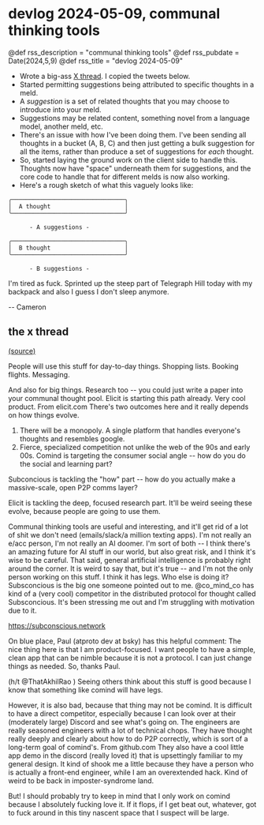 # devlog 2024-05-09, communal thinking tools

@def rss_description = "communal thinking tools"
@def rss_pubdate = Date(2024,5,9)
@def rss_title = "devlog 2024-05-09"


- Wrote a big-ass [X thread](https://twitter.com/cameron_pfiffer/status/1788791693619425715). I copied the tweets below.
- Started permitting suggestions being attributed to specific thoughts in a meld. 
- A _suggestion_ is a set of related thoughts that you may choose to introduce into your meld. 
- Suggestions may be related content, something novel from a language model, another meld, etc.
- There's an issue with how I've been doing them. I've been sending all thoughts in a bucket (A, B, C) and then just getting
a bulk suggestion for all the items, rather than produce a set of suggestions for _each_ thought.
- So, started laying the ground work on the client side to handle this. Thoughts now have "space" underneath them for suggestions, and the core code to handle that for different melds is now also working.
- Here's a rough sketch of what this vaguely looks like:

```
╭────────────────────────────────╮
│  A thought                     │
╰────────────────────────────────╯

      - A suggestions -

╭────────────────────────────────╮
│  B thought                     │
╰────────────────────────────────╯

      - B suggestions -
```

I'm tired as fuck. Sprinted up the steep part of Telegraph Hill today with my backpack and also I guess I don't sleep anymore.

-- Cameron

## the x thread

[(source)](https://twitter.com/cameron_pfiffer/status/1788791693619425715)

People will use this stuff for day-to-day things. Shopping lists. Booking flights. Messaging.

And also for big things. Research too -- you could just write a paper into your communal thought pool. Elicit is starting this path already. Very cool product.
From elicit.com
There's two outcomes here and it really depends on how things evolve.

1. There will be a monopoly. A single platform that handles everyone's thoughts and resembles google.
2. Fierce, specialized competition not unlike the web of the 90s and early 00s.
Comind is targeting the consumer social angle -- how do you do the social and learning part?

Subconcious is tackling the "how" part -- how do you actually make a massive-scale, open P2P comms layer?

Elicit is tackling the deep, focused research part.
It'll be weird seeing these evolve, because people are going to use them. 

Communal thinking tools are useful and interesting, and it'll get rid of a lot of shit we don't need (emails/slack/a million texting apps).
I'm not really an e/acc person, I'm not really an AI doomer. I'm sort of both -- I think there's an amazing future for AI stuff in our world, but also great risk, and I think it's wise to be careful.
That said, general artificial intelligence is probably right around the corner.  It is weird to say that, but it's true -- and I'm not the only person working on this stuff. I think it has legs.
Who else is doing it? Subsconcious is the big one someone pointed out to me.
@co_mind_co
 has kind of a (very cool) competitor in the distributed protocol for thought called Subsconcious. It's been stressing me out and I'm struggling with motivation due to it.

https://subconscious.network

On blue place, Paul (atproto dev at bsky) has this helpful comment:
The nice thing here is that I am product-focused. I want people to have a simple, clean app that can be nimble because it is not a protocol. I can just change things as needed. So, thanks Paul.

(h/t 
@ThatAkhilRao
)
Seeing others think about this stuff is good because I know that something like comind will have legs. 

However, it is also bad, because that thing may not be comind.
It is difficult to have a direct competitor, especially because I can look over at their (moderately large) Discord and see what's going on. The engineers are really seasoned engineers with a lot of technical chops.
They have thought really deeply and clearly about how to do P2P correctly, which is sort of a long-term goal of comind's.
From github.com
They also have a cool little app demo in the discord (really loved it) that is upsettingly familiar to my general design. It kind of shook me a little because they have a person who is actually a front-end engineer, while I am an overextended hack.
Kind of weird to be back in imposter-syndrome land. 

But! I should probably try to keep in mind that I only work on comind because I absolutely fucking love it. If it flops, if I get beat out, whatever, got to fuck around in this tiny nascent space that I suspect will be large.